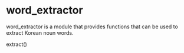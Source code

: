 # word_extractor
word_extractor is a module that provides functions that can be used to extract Korean noun words. 

extract()
